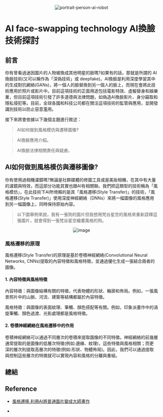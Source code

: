 <div align=center>

![portrait-person-ai-robot](https://github.com/user-attachments/assets/c7ec9000-59b4-4bcf-9fd6-2962df361d1d)


</div>

# AI face-swapping technology AI換臉技術探討

## 前言
你有曾看過迷因圖片的人物被換成其他明星的臉嗎?如果有的話，那就是所謂的 AI換臉技術(又可以稱作為「深偽技術」或 deepfake)。AI換臉是利用深度學習其中的生成對抗網絡(GANs)，將一個人的臉替換到另一個人的臉上，而現在會將此技術應用於照片或影片中。目前這項技術的正面用途包括電影特效、虛擬替身和娛樂業，但目前這項技術引發了許多道德與法律問題，如偽造AI換臉影片、身分竊取和隱私侵犯等。目前，全球各國和科技公司都在關注這項技術的監管與應用，並開發識別技術以防止惡意濫用。

接下來將會依據以下幾個主題進行敘述：
> AI如何做到風格模仿與遷移圖像?

> AI換臉應用介紹。

> AI換臉法律相關責任與疑慮。

## AI如何做到風格模仿與遷移圖像?
你有使用過相機濾鏡嗎?無論是社群媒體的修圖工具或是美妝相機，在其中有大量的濾鏡與特效，而這部分功能其實也跟AI有相關聯。我們把這類型的技術稱為「風格模仿」，在此技術下AI所倚賴的是其「風格遷移(Style Transfer)」的技術，「風格遷移(Style Transfer)」使用深度神經網絡（DNNs）來將一幅圖像的風格應用到另一幅圖像上，同時保持原始內容。

> 以下圖舉例來說，我有一張狗的圖片但我想用梵谷星空的風格來重新詮釋這張圖片，就會得到一張梵谷星空繪畫風格的狗。

<div align=center>

![image](https://github.com/user-attachments/assets/48dc0574-8b14-4422-9fd7-c30132962d04)

</div>

### 風格遷移的原理
風格遷移(Style Transfer)的原理是基於卷積神經網絡(Convolutional Neural Networks, CNNs)提取的內容特徵和風格特徵，並通過優化生成一張結合兩者的圖像。

#### 1. 內容特徵與風格特徵
內容特徵：與圖像結構有關的特徵，代表物體的形狀、輪廓和佈局。例如，一張風景照片中的山脈、河流、建築等結構都屬於內容特徵。

風格特徵：與圖像的表面紋理、筆觸、顏色搭配等有關。例如，印象派畫作中的渦旋筆觸、顏色過渡、光影處理都是風格特徵。

#### 2. 卷積神經網絡在風格遷移中的作用
卷積神經網絡可以通過不同層次的卷積來提取圖像的不同特徵。神經網絡的前幾層通常提取的是圖像的低層次特徵(例如:邊緣、紋理)，這些特徵與風格相關；而更深的層次則提取高層次的特徵(例如:形狀、物體佈局)。因此，我們可以通過提取與控制這些層次的特徵就可以實現內容和風格的分離與重組。


## 總結


## Reference
- [風格遷移.利用AI將普通圖片變成大師畫作](https://medium.com/@lifelab.tw/%E9%A2%A8%E6%A0%BC%E9%81%B7%E7%A7%BB-%E5%88%A9%E7%94%A8ai%E5%B0%87%E6%99%AE%E9%80%9A%E5%9C%96%E7%89%87%E8%AE%8A%E6%88%90%E5%A4%A7%E5%B8%AB%E7%95%AB%E4%BD%9C-5de6fabe62f3)

- 
